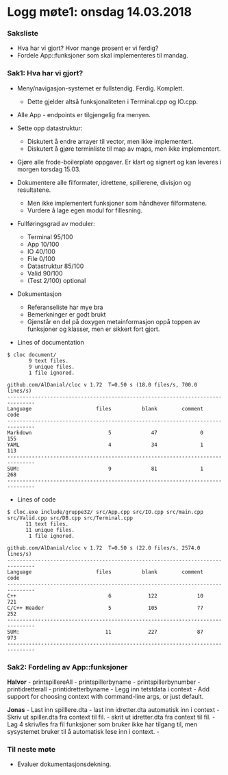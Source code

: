 # Logg møte1: onsdag 14.03.2018

### Saksliste
* Hva har vi gjort? Hvor mange prosent er vi ferdig?
* Fordele App::funksjoner som skal implementeres til mandag.


### Sak1: Hva har vi gjort?

* Meny/navigasjon-systemet er fullstendig. Ferdig. Komplett.
    - Dette gjelder altså funksjonaliteten i Terminal.cpp og IO.cpp.
* Alle App - endpoints er tilgjengelig fra menyen.
* Sette opp datastruktur:
    - Diskutert å endre arrayer til vector, men ikke implementert.
    - Diskutert å gjøre terminliste til map av maps, men ikke implementert.
* Gjøre alle frode-boilerplate oppgaver. Er klart og signert og kan leveres i morgen torsdag 15.03.
* Dokumentere alle filformater, idrettene, spillerene, divisjon og resultatene.
    - Men ikke implementert funksjoner som håndhever filformatene.
    - Vurdere å lage egen modul for fillesning.

* Fullføringsgrad av moduler:
    - Terminal 95/100
    - App 10/100
    - IO 40/100
    - File 0/100
    - Datastruktur 85/100
    - Valid 90/100
    - (Test 2/100) optional

* Dokumentasjon
    - Referanseliste har mye bra
    - Bemerkninger er godt brukt
    - Gjenstår en del på doxygen metainformasjon oppå toppen av funksjoner og klasser, men er sikkert fort gjort.

* Lines of documentation
```
$ cloc document/
       9 text files.
       9 unique files.
       1 file ignored.

github.com/AlDanial/cloc v 1.72  T=0.50 s (18.0 files/s, 700.0 lines/s)
-------------------------------------------------------------------------------
Language                     files          blank        comment           code
-------------------------------------------------------------------------------
Markdown                         5             47              0            155
YAML                             4             34              1            113
-------------------------------------------------------------------------------
SUM:                             9             81              1            268
-------------------------------------------------------------------------------

```

* Lines of code
```
$ cloc.exe include/gruppe32/ src/App.cpp src/IO.cpp src/main.cpp src/Valid.cpp src/DB.cpp src/Terminal.cpp
      11 text files.
      11 unique files.
       1 file ignored.

github.com/AlDanial/cloc v 1.72  T=0.50 s (22.0 files/s, 2574.0 lines/s)
-------------------------------------------------------------------------------
Language                     files          blank        comment           code
-------------------------------------------------------------------------------
C++                              6            122             10            721
C/C++ Header                     5            105             77            252
-------------------------------------------------------------------------------
SUM:                            11            227             87            973
-------------------------------------------------------------------------------
```

### Sak2: Fordeling av App::funksjoner

**Halvor**
    - printspillereAll
    - printspillerbyname
    - printspillerbynumber
    - printidretterall
    - printidretterbyname
    - Legg inn tetstdata i context
    - Add support for choosing context with command-line args, or just default.

**Jonas**
    - Last inn spilllere.dta
    - last inn idretter.dta automatisk inn i context
    - Skriv ut spiller.dta fra context til fil.
    - skrit ut idretter.dta fra context til fil.
    - Lag 4 skriv/les fra fil funksjoner som bruker ikke har tilgang til, men sysystemet bruker til å automatisk lese inn i context.
    - 


### Til neste møte
* Evaluer dokumentasjonsdekning.
